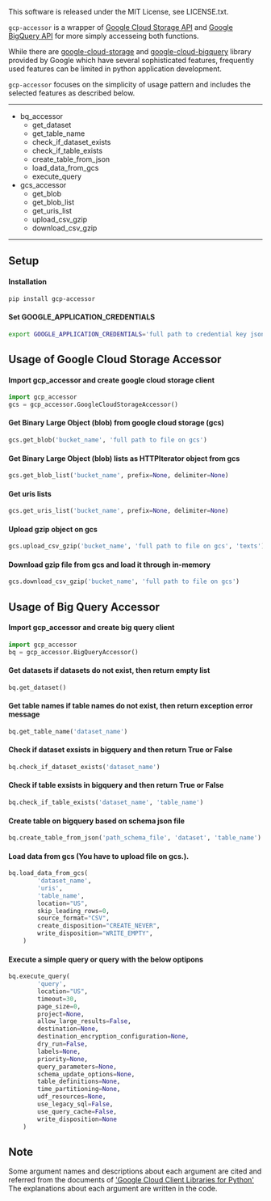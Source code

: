 This software is released under the MIT License, see LICENSE.txt.


`gcp-accessor` is a wrapper of [Google Cloud Storage API](https://cloud.google.com/storage/) and [Google BigQuery API](https://cloud.google.com/bigquery/what-is-bigquery) for more simply accesseing both functions.  

While there are [google-cloud-storage](https://github.com/googleapis/google-cloud-python/tree/master/storage/) and [google-cloud-bigquery](https://github.com/googleapis/google-cloud-python) library provided by Google which have several sophisticated features, frequently used features can be limited in python application development.  

`gcp-accessor` focuses on the simplicity of usage pattern and includes the selected features as described below.  

***
- bq_accessor
  - get_dataset
  - get_table_name
  - check_if_dataset_exists
  - check_if_table_exists
  - create_table_from_json
  - load_data_from_gcs
  - execute_query
- gcs_accessor
  - get_blob
  - get_blob_list
  - get_uris_list
  - upload_csv_gzip
  - download_csv_gzip

***
Setup
-
#### Installation
```bash
pip install gcp-accessor
```

#### Set GOOGLE_APPLICATION_CREDENTIALS
```bash
export GOOGLE_APPLICATION_CREDENTIALS='full path to credential key json file'
```

Usage of Google Cloud Storage Accessor
-
#### Import gcp_accessor and create google cloud storage client
```python
import gcp_accessor
gcs = gcp_accessor.GoogleCloudStorageAccessor()
```

#### Get Binary Large Object (blob) from google cloud storage (gcs)
```python
gcs.get_blob('bucket_name', 'full path to file on gcs')
```

#### Get Binary Large Object (blob) lists as HTTPIterator object from gcs
```python
gcs.get_blob_list('bucket_name', prefix=None, delimiter=None)
```

#### Get uris lists
```python
gcs.get_uris_list('bucket_name', prefix=None, delimiter=None)
```

#### Upload gzip object on gcs
```python
gcs.upload_csv_gzip('bucket_name', 'full path to file on gcs', 'texts')
```

#### Download gzip file from gcs and load it through in-memory
```python
gcs.download_csv_gzip('bucket_name', 'full path to file on gcs')
```

Usage of Big Query Accessor
-
#### Import gcp_accessor and create big query client
```python
import gcp_accessor
bq = gcp_accessor.BigQueryAccessor()
```
#### Get datasets if datasets do not exist, then return empty list

```python
bq.get_dataset()
```

#### Get table names if table names do not exist, then return exception error message
```python
bq.get_table_name('dataset_name')
```
#### Check if dataset exsists in bigquery and then return True or False
```python
bq.check_if_dataset_exists('dataset_name')
```

#### Check if table exsists in bigquery and then return True or False
```python
bq.check_if_table_exists('dataset_name', 'table_name')
```


#### Create table on bigquery based on schema json file
```python
bq.create_table_from_json('path_schema_file', 'dataset', 'table_name')
```

#### Load data from gcs (You have to upload file on gcs.).
```python
bq.load_data_from_gcs(
        'dataset_name',
        'uris',
        'table_name',
        location="US",
        skip_leading_rows=0,
        source_format="CSV",
        create_disposition="CREATE_NEVER",
        write_disposition="WRITE_EMPTY",
    )
```

#### Execute a simple query or query with the below optipons
```python
bq.execute_query(
        'query',
        location="US",
        timeout=30,
        page_size=0,
        project=None,
        allow_large_results=False,
        destination=None,
        destination_encryption_configuration=None,
        dry_run=False,
        labels=None,
        priority=None,
        query_parameters=None,
        schema_update_options=None,
        table_definitions=None,
        time_partitioning=None,
        udf_resources=None,
        use_legacy_sql=False,
        use_query_cache=False,
        write_disposition=None
    )
```



Note
-
Some argument names and descriptions about each argument are cited and referred from the documents of ['Google Cloud Client Libraries for Python'](https://googleapis.github.io/google-cloud-python/latest/index.html) The explanations about each argument are written in the code.
